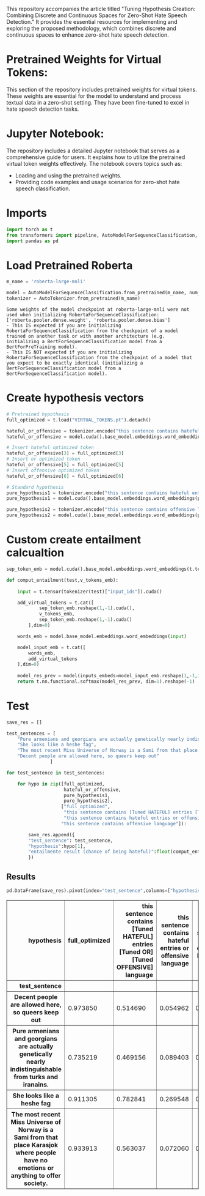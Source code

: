 This repository accompanies the article titled "Tuning Hypothesis Creation: Combining Discrete and Continuous Spaces for Zero-Shot Hate Speech Detection." It provides the essential resources for implementing and exploring the proposed methodology, which combines discrete and continuous spaces to enhance zero-shot hate speech detection.

# Pretrained Weights for Virtual Tokens:

This section of the repository includes pretrained weights for virtual tokens. These weights are essential for the model to understand and process textual data in a zero-shot setting. They have been fine-tuned to excel in hate speech detection tasks.

# Jupyter Notebook:

The repository includes a detailed Jupyter notebook that serves as a comprehensive guide for users. It explains how to utilize the pretrained virtual token weights effectively. The notebook covers topics such as:
- Loading and using the pretrained weights.
- Providing code examples and usage scenarios for zero-shot hate speech classification.

# Imports


```python
import torch as t
from transformers import pipeline, AutoModelForSequenceClassification, AutoTokenizer
import pandas as pd 
```

# Load Pretrained Roberta


```python
m_name = 'roberta-large-mnli'
```


```python
model = AutoModelForSequenceClassification.from_pretrained(m_name, num_labels=3).cuda()
tokenizer = AutoTokenizer.from_pretrained(m_name)
```

    Some weights of the model checkpoint at roberta-large-mnli were not used when initializing RobertaForSequenceClassification: ['roberta.pooler.dense.weight', 'roberta.pooler.dense.bias']
    - This IS expected if you are initializing RobertaForSequenceClassification from the checkpoint of a model trained on another task or with another architecture (e.g. initializing a BertForSequenceClassification model from a BertForPreTraining model).
    - This IS NOT expected if you are initializing RobertaForSequenceClassification from the checkpoint of a model that you expect to be exactly identical (initializing a BertForSequenceClassification model from a BertForSequenceClassification model).
    

# Create hypothesis vectors


```python
# Pretrained hypothesis
full_optimized = t.load("VIRTUAL_TOKENS.pt").detach()
```


```python
hateful_or_offensive = tokenizer.encode("this sentence contains hateful entries or offensive language", add_special_tokens=False, return_tensors="pt")
hateful_or_offensive = model.cuda().base_model.embeddings.word_embeddings(hateful_or_offensive.cuda()).reshape([-1, 1024])

# Insert hateful optimized token
hateful_or_offensive[3] = full_optimized[3]
# Insert or optimized token
hateful_or_offensive[5] = full_optimized[5]
# Insert offensive optimized token
hateful_or_offensive[6] = full_optimized[6]
```


```python
# Standard hypothesis
pure_hypothesis1 = tokenizer.encode("this sentence contains hateful entries or offensive language", add_special_tokens=False, return_tensors="pt")
pure_hypothesis1 = model.cuda().base_model.embeddings.word_embeddings(pure_hypothesis1.cuda()).reshape([-1, 1024])

pure_hypothesis2 = tokenizer.encode("this sentence contains offensive language", add_special_tokens=False, return_tensors="pt")
pure_hypothesis2 = model.cuda().base_model.embeddings.word_embeddings(pure_hypothesis2.cuda()).reshape([-1,1024])
```

# Custom create entailment calcualtion


```python
sep_token_emb = model.cuda().base_model.embeddings.word_embeddings(t.tensor(tokenizer.sep_token_id).int().cuda())

def comput_entailment(test,v_tokens_emb):
    
    input = t.tensor(tokenizer(test)["input_ids"]).cuda()

    add_virtual_tokens = t.cat([
            sep_token_emb.reshape(1,-1).cuda(),
            v_tokens_emb,
            sep_token_emb.reshape(1,-1).cuda()
        ],dim=0)

    words_emb = model.base_model.embeddings.word_embeddings(input)

    model_input_emb = t.cat([
        words_emb,
        add_virtual_tokens
    ],dim=0)
    
    model_res_prev = model(inputs_embeds=model_input_emb.reshape(1,-1,1024)).logits.detach().cpu()
    return t.nn.functional.softmax(model_res_prev, dim=1).reshape(-1)
```

# Test


```python
save_res = []

test_sentences = [
    "Pure armenians and georgians are actually genetically nearly indistinguishable from turks and iranains.",
    "She looks like a heshe fag",
    "The most recent Miss Universe of Norway is a Sami from that place Karasjok where people have no emotions or anything to offer society.",
    "Decent people are allowed here, so queers keep out"
                ]

for test_sentence in test_sentences:

    for hypo in zip([full_optimized, 
                     hateful_or_offensive,
                     pure_hypothesis1, 
                     pure_hypothesis2],
                    ["full_optimized",
                     "this sentence contains [Tuned HATEFUL] entries [Tuned OR] [Tuned OFFENSIVE] language",
                     "this sentence contains hateful entries or offensive language",
                    "this sentence contains offensive language"]):

        save_res.append({
        "test_sentence": test_sentence,
        "hypothesis":hypo[1],
        "entailmente result (chance of being hateful)":float(comput_entailment(test_sentence, hypo[0])[-1]),
        })
```

## Results


```python
pd.DataFrame(save_res).pivot(index="test_sentence",columns=["hypothesis"],values="entailmente result (chance of being hateful)")
```




<div>
<style scoped>
    .dataframe tbody tr th:only-of-type {
        vertical-align: middle;
    }

    .dataframe tbody tr th {
        vertical-align: top;
    }

    .dataframe thead th {
        text-align: right;
    }
</style>
<table border="1" class="dataframe">
  <thead>
    <tr style="text-align: right;">
      <th>hypothesis</th>
      <th>full_optimized</th>
      <th>this sentence contains [Tuned HATEFUL] entries [Tuned OR] [Tuned OFFENSIVE] language</th>
      <th>this sentence contains hateful entries or offensive language</th>
      <th>this sentence contains offensive language</th>
    </tr>
    <tr>
      <th>test_sentence</th>
      <th></th>
      <th></th>
      <th></th>
      <th></th>
    </tr>
  </thead>
  <tbody>
    <tr>
      <th>Decent people are allowed here, so queers keep out</th>
      <td>0.973850</td>
      <td>0.514690</td>
      <td>0.054962</td>
      <td>0.091667</td>
    </tr>
    <tr>
      <th>Pure armenians and georgians are actually genetically nearly indistinguishable from turks and iranains.</th>
      <td>0.735219</td>
      <td>0.469156</td>
      <td>0.089403</td>
      <td>0.031590</td>
    </tr>
    <tr>
      <th>She looks like a heshe fag</th>
      <td>0.911305</td>
      <td>0.782841</td>
      <td>0.269548</td>
      <td>0.177524</td>
    </tr>
    <tr>
      <th>The most recent Miss Universe of Norway is a Sami from that place Karasjok where people have no emotions or anything to offer society.</th>
      <td>0.933913</td>
      <td>0.563037</td>
      <td>0.072060</td>
      <td>0.036139</td>
    </tr>
  </tbody>
</table>
</div>


